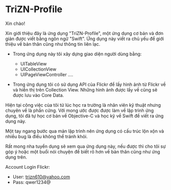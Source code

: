 # TriZN-Profile
Xin chào!

Xin giới thiệu đây là ứng dụng "TriZN-Profile", một ứng dụng cơ bản và đơn giản được viết bằng ngôn ngữ "Swift". Ứng dụng này viết ra chủ yếu để giới thiệu về bản thân cũng như thông tin liên lạc.

- Trong ứng dụng này tôi xây dựng giao diện người dùng bằng:
  + UITableView
  + UICollectionView
  + UIPageViewController
    ....

- Trong ứng dụng tôi có sử dụng API của Flickr để lấy hình ảnh từ Flickr về và hiển thị trên Collection View. Những hình ảnh được lấy về cũng sẽ được lưu vào Core Data.


Hiện tại công việc của tôi từ lúc học ra trường là nhân viên kỹ thuật nhưng chuyên về là phần cứng. Với mong ước được được làm về lập trình ứng dụng, tôi đã tự học cơ bản về Objective-C và học kỹ về Swift để viết ra ứng dụng này.

Một tay ngang bước qua mản lập trình nên ứng dụng có cấu trúc lộn xộn và nhiều bug là điều không thể tránh khỏi.

Rất mong nha tuyển dụng sẽ xem qua ứng dụng này, nếu được thì cho tôi sự góp ý hoặc một buổi nói chuyện để biết rõ hơn về bản thân cũng như ứng dụng trên.

Account Login Flickr: 
 + User: trizn610@yahoo.com
 + Pass: qwer1234@
